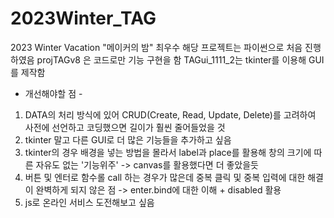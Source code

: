 # 2023Winter_TAG
2023 Winter Vacation "메이커의 밤" 최우수
해당 프로젝트는 파이썬으로 처음 진행하였음
projTAGv8 은 코드로만 기능 구현을 함
TAGui_1111_2는 tkinter를 이용해 GUI를 제작함

- 개선해야할 점 - 
1) DATA의 처리 방식에 있어 CRUD(Create, Read, Update, Delete)를 고려하여 사전에 선언하고 코딩했으면 길이가 훨씬 줄어들었을 것
2) tkinter 말고 다른 GUI로 더 많은 기능들을 추가하고 싶음
3) tkinter의 경우 배경을 넣는 방법을 몰라서 label과 place를 활용해 창의 크기에 따른 자유도 없는 '기능위주' -> canvas를 활용했다면 더 좋았을듯
4) 버튼 및 엔터로 함수롤 call 하는 경우가 많은데 중복 클릭 및 중복 입력에 대한 해결이 완벽하게 되지 않은 점 -> enter.bind에 대한 이해 + disabled 활용
5) js로 온라인 서비스 도전해보고 싶음
